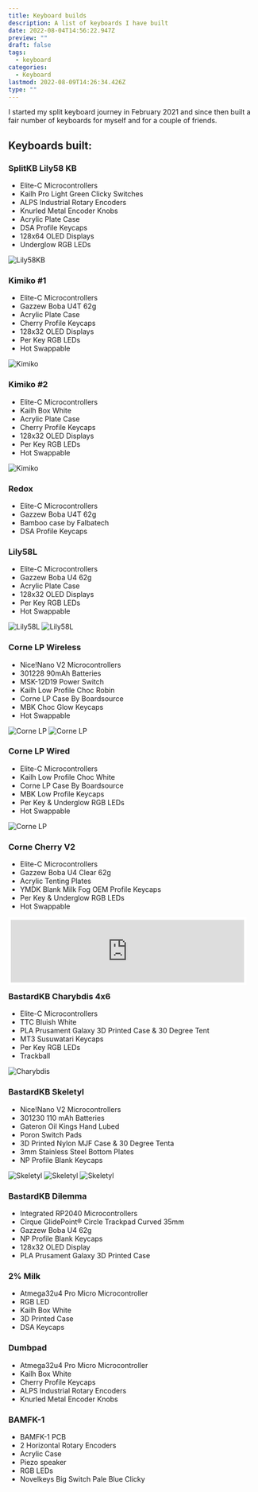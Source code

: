 ```yaml
---
title: Keyboard builds
description: A list of keyboards I have built
date: 2022-08-04T14:56:22.947Z
preview: ""
draft: false
tags:
  - keyboard
categories:
  - Keyboard
lastmod: 2022-08-09T14:26:34.426Z
type: ""
---
```


I started my split keyboard journey in February 2021 and since then built a fair number of keyboards for myself and for a couple of friends.

## Keyboards built:

### SplitKB Lily58 KB
- Elite-C Microcontrollers
- Kailh Pro Light Green Clicky Switches
- ALPS Industrial Rotary Encoders
- Knurled Metal Encoder Knobs
- Acrylic Plate Case
- DSA Profile Keycaps
- 128x64 OLED Displays
- Underglow RGB LEDs

![Lily58KB](/images/Lily58KB.jpg "Lily58KB")

### Kimiko #1
- Elite-C Microcontrollers
- Gazzew Boba U4T 62g
- Acrylic Plate Case
- Cherry Profile Keycaps
- 128x32 OLED Displays
- Per Key RGB LEDs
- Hot Swappable

![Kimiko](/images/Kimiko1.jpg "Kimiko")

### Kimiko #2
- Elite-C Microcontrollers
- Kailh Box White
- Acrylic Plate Case
- Cherry Profile Keycaps
- 128x32 OLED Displays
- Per Key RGB LEDs
- Hot Swappable

![Kimiko](/images/Kimiko2.jpg "Kimiko")

### Redox
- Elite-C Microcontrollers
- Gazzew Boba U4T 62g
- Bamboo case by Falbatech
- DSA Profile Keycaps

### Lily58L
- Elite-C Microcontrollers
- Gazzew Boba U4 62g
- Acrylic Plate Case
- 128x32 OLED Displays
- Per Key RGB LEDs
- Hot Swappable

![Lily58L](/images/Lily58L1.jpeg "Lily58L")
![Lily58L](/images/Lily58L2.jpeg "Lily58L")


### Corne LP Wireless
- Nice!Nano V2 Microcontrollers
- 301228 90mAh Batteries
- MSK-12D19 Power Switch
- Kailh Low Profile Choc Robin
- Corne LP Case By Boardsource
- MBK Choc Glow Keycaps
- Hot Swappable

![Corne LP](/images/Corne1.jpg "Corne LP")
![Corne LP](/images/Corne1_1.jpg "Corne LP")

### Corne LP Wired
- Elite-C Microcontrollers
- Kailh Low Profile Choc White
- Corne LP Case By Boardsource
- MBK Low Profile Keycaps
- Per Key & Underglow RGB LEDs
- Hot Swappable

![Corne LP](/images/Corne2.jpg "Corne LP")

### Corne Cherry V2
- Elite-C Microcontrollers
- Gazzew Boba U4 Clear 62g
- Acrylic Tenting Plates
- YMDK Blank Milk Fog OEM Profile Keycaps
- Per Key & Underglow RGB LEDs
- Hot Swappable

<div style="width: 470px;height: 0px;position: relative;padding-bottom: 25%;"><iframe src="https://streamable.com/e/7k6sxj?autoplay=1" frameborder="0" width="100%" height="100%" allowfullscreen allow="autoplay" style="width:100%;height:100%;position:absolute;left:0px;top:0px;overflow:hidden;border:5px solid white;"></iframe></div>

### BastardKB Charybdis 4x6
- Elite-C Microcontrollers
- TTC Bluish White
- PLA Prusament Galaxy 3D Printed Case & 30 Degree Tent
- MT3 Susuwatari Keycaps
- Per Key RGB LEDs
- Trackball

![Charybdis](/images/Charybdis.jpg "Charybdis")

### BastardKB Skeletyl
- Nice!Nano V2 Microcontrollers
- 301230 110 mAh Batteries
- Gateron Oil Kings Hand Lubed
- Poron Switch Pads
- 3D Printed Nylon MJF Case & 30 Degree Tenta
- 3mm Stainless Steel Bottom Plates
- NP Profile Blank Keycaps

![Skeletyl](/images/Skeletyl1.jpg "Skeletyl")
![Skeletyl](/images/Skeletyl2.jpg "Skeletyl")
![Skeletyl](/images/Skeletyl3.jpg "Skeletyl")

### BastardKB Dilemma
- Integrated RP2040 Microcontrollers
- Cirque GlidePoint® Circle Trackpad Curved 35mm
- Gazzew Boba U4 62g
- NP Profile Blank Keycaps
- 128x32 OLED Display
- PLA Prusament Galaxy 3D Printed Case

### 2% Milk
- Atmega32u4 Pro Micro Microcontroller
- RGB LED
- Kailh Box White
- 3D Printed Case
- DSA Keycaps

### Dumbpad
- Atmega32u4 Pro Micro Microcontroller
- Kailh Box White
- Cherry Profile Keycaps
- ALPS Industrial Rotary Encoders
- Knurled Metal Encoder Knobs

### BAMFK-1
- BAMFK-1 PCB
- 2 Horizontal Rotary Encoders
- Acrylic Case
- Piezo speaker
- RGB LEDs
- Novelkeys Big Switch Pale Blue Clicky